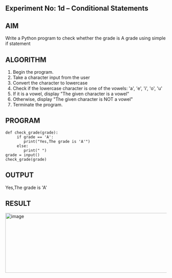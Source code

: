 ## Experiment No: 1d – Conditional Statements

## AIM  
Write a Python program to check whether the grade is A grade using simple if statement


## ALGORITHM  
1. Begin the program.  
2. Take a character input from the user
3. Convert the character to lowercase
4. Check if the lowercase character is one of the vowels: 'a', 'e', 'i', 'o', 'u'
5. If it is a vowel, display "The given character is a vowel"
6. Otherwise, display "The given character is NOT a vowel"
4. Terminate the program.

## PROGRAM
```
def check_grade(grade):
     if grade == 'A':
        print("Yes,The grade is 'A'")
     else:
        print(" ")
grade = input()
check_grade(grade)
```

## OUTPUT

Yes,The grade is 'A'


## RESULT

<img width="589" height="187" alt="image" src="https://github.com/user-attachments/assets/88033482-3260-4d8f-a55c-e4ddf207f998" />
